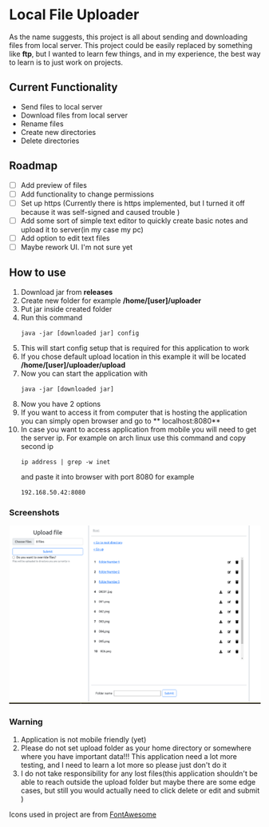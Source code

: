 # Local File Uploader

As the name suggests, this project is all about sending and downloading files from local server. This project could be
easily replaced by something like **ftp**, but I wanted to learn few things, and in my experience, the best way to learn
is to just work on projects.

## Current Functionality

- Send files to local server
- Download files from local server
- Rename files
- Create new directories
- Delete directories

## Roadmap

- [ ] Add preview of files
- [ ] Add functionality to change permissions
- [ ] Set up https (Currently there is https implemented, but I turned it off because it was self-signed and caused
  trouble )
- [ ] Add some sort of simple text editor to quickly create basic notes and upload it to server(in my case my pc)
- [ ] Add option to edit text files
- [ ] Maybe rework UI. I'm not sure yet

## How to use

1. Download jar from **releases**
2. Create new folder for example **/home/[user]/uploader**
3. Put jar inside created folder
4. Run this command
    ````
    java -jar [downloaded jar] config 
    ````
5. This will start config setup that is required for this application to work
6. If you chose default upload location in this example it will be located **/home/[user]/uploader/upload**
7. Now you can start the application with
    ```
    java -jar [downloaded jar]
    ```
8. Now you have 2 options
  1. If you want to access it from computer that is hosting the application you can simply open browser and go to **
     localhost:8080**
2. In case you want to access application from mobile you will need to get the server ip. For example on arch linux use
   this command and copy second ip
   ```
   ip address | grep -w inet
   ```
   and paste it into browser with port 8080 for example
   ```
   192.168.50.42:8080
   ```

### Screenshots

![Application look](screenshots/looks.png)

### Warning

1. Application is not mobile friendly (yet)
2. Please do not set upload folder as your home directory or somewhere where you have important data!!! This application
   need a lot more testing, and I need to learn a lot more so please just don't do it
3. I do not take responsibility for any lost files(this application shouldn't be able to reach outside the upload folder
   but maybe there are some edge cases, but still you would actually need to click delete or edit and submit )

Icons used in project are from [FontAwesome](https://fontawesome.com/) 